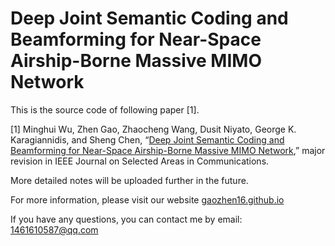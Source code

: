 # Deep Joint Semantic Coding and Beamforming for Near-Space Airship-Borne Massive MIMO Network

This is the source code of following paper [1].

[1] Minghui Wu, Zhen Gao, Zhaocheng Wang, Dusit Niyato, George K. Karagiannidis, and Sheng Chen, “[Deep Joint Semantic Coding and Beamforming for Near-Space Airship-Borne Massive MIMO Network](https://arxiv.org/abs/2405.19889),” major revision in IEEE Journal on Selected Areas in Communications.

More detailed notes will be uploaded further in the future.

For more information, please visit our website [gaozhen16.github.io](https://gaozhen16.eu.org/)

If you have any questions, you can contact me by email: 1461610587@qq.com
